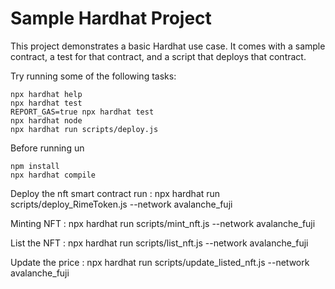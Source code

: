# Sample Hardhat Project

This project demonstrates a basic Hardhat use case. It comes with a sample contract, a test for that contract, and a script that deploys that contract.

Try running some of the following tasks:

```shell
npx hardhat help
npx hardhat test
REPORT_GAS=true npx hardhat test
npx hardhat node
npx hardhat run scripts/deploy.js
```

Before running un

    npm install
    npx hardhat compile 

Deploy the nft smart contract run : npx hardhat run scripts/deploy_RimeToken.js --network avalanche_fuji

Minting NFT : npx hardhat run scripts/mint_nft.js --network avalanche_fuji

List the NFT : npx hardhat run scripts/list_nft.js --network avalanche_fuji

Update the price : npx hardhat run scripts/update_listed_nft.js --network avalanche_fuji


